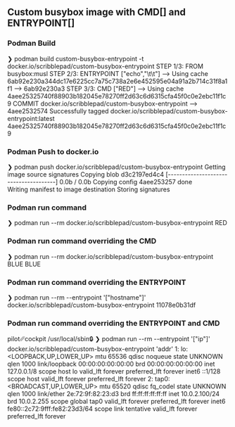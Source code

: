 ## Custom busybox image with CMD[] and ENTRYPOINT[]

### Podman Build
❯ podman build custom-busybox-entrypoint -t docker.io/scribblepad/custom-busybox-entrypoint
STEP 1/3: FROM busybox:musl
STEP 2/3: ENTRYPOINT ["echo","\t\t"]
--> Using cache 6ab92e230a344dc17e6225cc7a75c738a2e6e452595e04a91a2b714c31f8a1f1
--> 6ab92e230a3
STEP 3/3: CMD ["RED"]
--> Using cache 4aee25325740f88903b182045e78270ff2d63c6d6315cfa45f0c0e2ebc11f1c9
COMMIT docker.io/scribblepad/custom-busybox-entrypoint
--> 4aee2532574
Successfully tagged docker.io/scribblepad/custom-busybox-entrypoint:latest
4aee25325740f88903b182045e78270ff2d63c6d6315cfa45f0c0e2ebc11f1c9


### Podman Push to docker.io
❯ podman push docker.io/scribblepad/custom-busybox-entrypoint
Getting image source signatures
Copying blob d3c2197ed4c4 [--------------------------------------] 0.0b / 0.0b
Copying config 4aee253257 done  
Writing manifest to image destination
Storing signatures



### Podman run command
❯ podman run --rm docker.io/scribblepad/custom-busybox-entrypoint
                 RED


### Podman run command overriding the CMD

❯ podman run --rm docker.io/scribblepad/custom-busybox-entrypoint BLUE
                 BLUE

### Podman run command overriding the ENTRYPOINT


❯ podman run --rm --entrypoint '["hostname"]' docker.io/scribblepad/custom-busybox-entrypoint
11078e0b31df


### Podman run command overriding the ENTRYPOINT and CMD
pilot␥cockpit /usr/local/sbin🔒 
❯ podman run --rm --entrypoint '["ip"]' docker.io/scribblepad/custom-busybox-entrypoint 'addr'
1: lo: <LOOPBACK,UP,LOWER_UP> mtu 65536 qdisc noqueue state UNKNOWN qlen 1000
    link/loopback 00:00:00:00:00:00 brd 00:00:00:00:00:00
    inet 127.0.0.1/8 scope host lo
       valid_lft forever preferred_lft forever
    inet6 ::1/128 scope host 
       valid_lft forever preferred_lft forever
2: tap0: <BROADCAST,UP,LOWER_UP> mtu 65520 qdisc fq_codel state UNKNOWN qlen 1000
    link/ether 2e:72:9f:82:23:d3 brd ff:ff:ff:ff:ff:ff
    inet 10.0.2.100/24 brd 10.0.2.255 scope global tap0
       valid_lft forever preferred_lft forever
    inet6 fe80::2c72:9fff:fe82:23d3/64 scope link tentative 
       valid_lft forever preferred_lft forever


